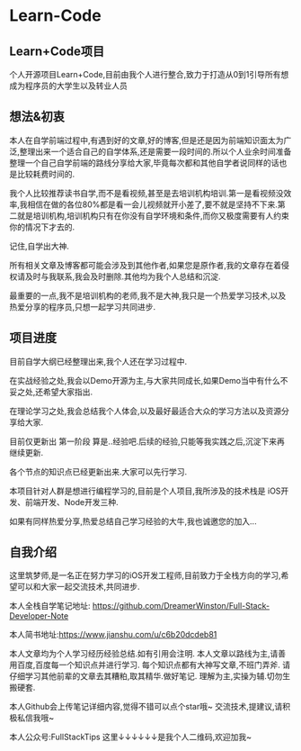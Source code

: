 # Learn-Code

## Learn+Code项目

个人开源项目Learn+Code,目前由我个人进行整合,致力于打造从0到1引导所有想成为程序员的大学生以及转业人员

## 想法&初衷

本人在自学前端过程中,有遇到好的文章,好的博客,但是还是因为前端知识面太为广泛,整理出来一个适合自己的自学体系,还是需要一段时间的.所以个人业余时间准备整理一个自己自学前端的路线分享给大家,毕竟每次都和其他自学者说同样的话也是比较耗费时间的.



我个人比较推荐读书自学,而不是看视频,甚至是去培训机构培训.第一是看视频没效率,我相信在做的各位80%都是看一会儿视频就开小差了,要不就是坚持不下来.第二就是培训机构,培训机构只有在你没有自学环境和条件,而你又极度需要有人约束你的情况下才去的.

记住,自学出大神.



所有相关文章及博客都可能会涉及到其他作者,如果您是原作者,我的文章存在着侵权请及时与我联系,我会及时删除.其他均为我个人总结和沉淀.



最重要的一点,我不是培训机构的老师,我不是大神,我只是一个热爱学习技术,以及热爱分享的程序员,只想一起学习共同进步.

## 项目进度

目前自学大纲已经整理出来,我个人还在学习过程中.

在实战经验之处,我会以Demo开源为主,与大家共同成长,如果Demo当中有什么不妥之处,还希望大家指出.

在理论学习之处,我会总结我个人体会,以及最好最适合大众的学习方法以及资源分享给大家.

目前仅更新出 第一阶段 算是..经验吧.后续的经验,只能等我实践之后,沉淀下来再继续更新.

各个节点的知识点已经更新出来.大家可以先行学习.

本项目针对人群是想进行编程学习的,目前是个人项目,我所涉及的技术栈是 iOS开发、前端开发、Node开发三种.

如果有同样热爱分享,热爱总结自己学习经验的大牛,我也诚邀您的加入...

## 自我介绍

这里筑梦师,是一名正在努力学习的iOS开发工程师,目前致力于全栈方向的学习,希望可以和大家一起交流技术,共同进步.

 本人全栈自学笔记地址: <https://github.com/DreamerWinston/Full-Stack-Developer-Note>  

本人简书地址:https://www.jianshu.com/u/c6b20dcdeb81

本人文章均为个人学习经历经验总结.如有引用会注明.  本人文章以路线为主,请善用百度,百度每一个知识点并进行学习.  每个知识点都有大神写文章,不班门弄斧. 请仔细学习其他前辈的文章去其糟粕,取其精华.做好笔记.  理解为主,实操为辅.切勿生搬硬套.  

本人Github会上传笔记详细内容,觉得不错可以点个star哦~  交流技术,提建议,请积极私信我哦~  

本人公众号:FullStackTips 这里↓↓↓↓↓↓是我个人二维码,欢迎加我~

